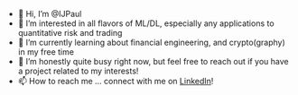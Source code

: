 - 👋 Hi, I’m @IJPaul
- 👀 I’m interested in all flavors of ML/DL, especially any applications to quantitative risk and trading
- 🌱 I’m currently learning about financial engineering, and crypto(graphy) in my free time
- 💞️ I’m honestly quite busy right now, but feel free to reach out if you have a project related to my interests!
- 📫 How to reach me ... connect with me on [LinkedIn](https://www.linkedin.com/in/ian-j-paul/)!

<!---
IJPaul/IJPaul is a ✨ special ✨ repository because its `README.md` (this file) appears on your GitHub profile.
You can click the Preview link to take a look at your changes.
--->
